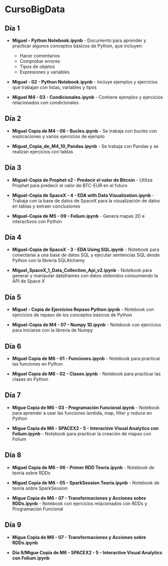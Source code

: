 # CursoBigData

## Día 1

- **Miguel - Python Notebook.ipynb** - Documento para aprender y practicar algunos conceptos básicos de Python, que incluyen:
  - Hacer comentarios
  - Comprobar errores
  - Tipos de objetos
  - Expresiones y variables

- **Miguel - 02 - Python Notebook.ipynb** - Incluye ejemplos y ejercicios que trabajan con listas, variables y tipos

- **Miguel M4 - 03 - Condicionales.ipynb** - Contiene ejemplos y ejercicios relacionados con condicionales

## Día 2

- **Miguel Copia de M4 - 06 - Bucles.ipynb** - Se trabaja con bucles con explicaciones y varios ejercicios de ejemplo

- **Miguel_Copia_de_M4_10_Pandas.ipynb** - Se trabaja con Pandas y se realizan ejercicios con tablas

## Día 3

- **Miguel-Copia de Prophet v2 - Predecir el valor de Bitcoin** - Utiliza Prophet para predecir el valor de BTC-EUR en el futuro

- **Miguel-Copia de SpaceX - 4 - EDA with Data Visualization.ipynb** - Trabaja con la base de datos de SpaceX para la visualización de datos en tablas y extraer conclusiones

- **Miguel-Copia de M5 - 09 - Folium.ipynb** - Genera mapas 2D e interactivos con Python

## Día 4

- **Miguel-Copia de SpaceX - 3 - EDA Using SQL.ipynb** - Notebook para conectarse a una base de datos SQL y ejecutar sentencias SQL desde Python con la librería SQLAlchemy

- **Miguel_SpaceX_1_Data_Collection_Api_v2.ipynb** - Notebook para generar y manipular dataframes con datos obtenidos consumiendo la API de Space X

## Día 5

- **Miguel - Copia de Ejercicios Repaso Python.ipynb** - Notebook con ejercicios de repaso de los conceptos básicos de Python

- **Miguel-Copia de M4 - 07 - Numpy 1D.ipynb** - Notebook con ejercicios para iniciarse con la librería de Numpy

## Día 6

- **Miguel Copia de M6 - 01 - Funciones.ipynb** - Notebook para practicar las funciones en Python

- **Miguel Copia de M6 - 02 - Clases.ipynb** - Notebook para practicar las clases en Python

## Día 7

- **Migue Copia de M6 - 03 - Programación Funcional.ipynb** - Notebook para aprender a usar las funciones lambda, map, filter y reduce en Python

- **Migue Copia de M6 - SPACEX2 - 5 - Interactive Visual Analytics con Folium.ipynb** - Notebook para practicar la creación de mapas con Folium

## Día 8

- **Miguel Copia de M6 - 06 - Primer RDD Teoría.ipynb** - Notebook de teoría sobre RDDs

- **Miguel Copia de M6 - 05 - SparkSession Teoría.ipynb** - Notebook de teoría sobre SparkSession

- **Migue Copia de M6 - 07 - Transformaciones y Acciones sobre RDDs.ipynb** - Notebook con ejercicios relacionados con RDDs y Programación Funcional

## Día 9

- **Migue Copia de M6 - 07 - Transformaciones y Acciones sobre RDDs.ipynb**

- **Día 9/Migue Copia de M6 - SPACEX2 - 5 - Interactive Visual Analytics con Folium.ipynb**
